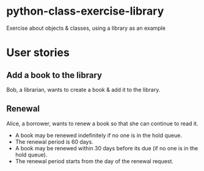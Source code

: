 # python-class-exercise-library
Exercise about objects & classes, using a library as an example

# User stories

## Add a book to the library

Bob, a librarian, wants to create a book & add it to the library.


## Renewal

Alice, a borrower, wants to renew a book so that she can continue to read it.
* A book may be renewed indefinitely if no one is in the hold queue.
* The renewal period is 60 days.
* A book may be renewed within 30 days before its due (if no one is in the hold queue).
* The renewal period starts from the day of the renewal request.
